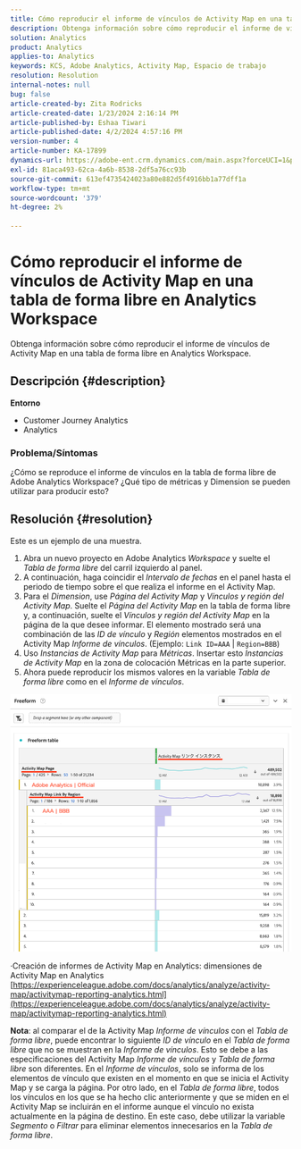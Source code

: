 ```yaml
---
title: Cómo reproducir el informe de vínculos de Activity Map en una tabla de forma libre en Analytics Workspace
description: Obtenga información sobre cómo reproducir el informe de vínculos de Activity Map en una tabla de forma libre en Analytics Workspace
solution: Analytics
product: Analytics
applies-to: Analytics
keywords: KCS, Adobe Analytics, Activity Map, Espacio de trabajo
resolution: Resolution
internal-notes: null
bug: false
article-created-by: Zita Rodricks
article-created-date: 1/23/2024 2:16:14 PM
article-published-by: Eshaa Tiwari
article-published-date: 4/2/2024 4:57:16 PM
version-number: 4
article-number: KA-17899
dynamics-url: https://adobe-ent.crm.dynamics.com/main.aspx?forceUCI=1&pagetype=entityrecord&etn=knowledgearticle&id=30c4d8f0-f9b9-ee11-a569-6045bd006b3d
exl-id: 81aca493-62ca-4a6b-8538-2df5a76cc93b
source-git-commit: 613ef4735424023a80e882d5f4916bb1a77dff1a
workflow-type: tm+mt
source-wordcount: '379'
ht-degree: 2%

---
```


# Cómo reproducir el informe de vínculos de Activity Map en una tabla de forma libre en Analytics Workspace


Obtenga información sobre cómo reproducir el informe de vínculos de Activity Map en una tabla de forma libre en Analytics Workspace.

## Descripción {#description}


<b>Entorno</b>

- Customer Journey Analytics
- Analytics


### <b>Problema/Síntomas</b>

¿Cómo se reproduce el informe de vínculos en la tabla de forma libre de Adobe Analytics Workspace? ¿Qué tipo de métricas y Dimension se pueden utilizar para producir esto?


## Resolución {#resolution}


Este es un ejemplo de una muestra.

1. Abra un nuevo proyecto en Adobe Analytics *Workspace* y suelte el *Tabla de forma libre* del carril izquierdo al panel.
2. A continuación, haga coincidir el *Intervalo de fechas* en el panel hasta el periodo de tiempo sobre el que realiza el informe en el Activity Map.
3. Para el *Dimension*, use *Página del Activity Map* y *Vínculos y región del Activity Map*. Suelte el *Página del Activity Map* en la tabla de forma libre y, a continuación, suelte el *Vínculos y región del Activity Map* en la página de la que desee informar. El elemento mostrado será una combinación de las *ID de vínculo* y *Región* elementos mostrados en el Activity Map *Informe de vínculos*. (Ejemplo: `Link ID=AAA` | `Region=BBB`)
4. Uso *Instancias de Activity Map* para *Métricas*. Insertar esto *Instancias de Activity Map* en la zona de colocación Métricas en la parte superior.
5. Ahora puede reproducir los mismos valores en la variable *Tabla de forma libre* como en el *Informe de vínculos*.


![](assets/ce099307-8f85-ec11-8d21-0022480855a4.png)

·Creación de informes de Activity Map en Analytics: dimensiones de Activity Map en Analytics
[https://experienceleague.adobe.com/docs/analytics/analyze/activity-map/activitymap-reporting-analytics.html](https://experienceleague.adobe.com/docs/analytics/analyze/activity-map/activitymap-reporting-analytics.html)

<b>Nota</b>: al comparar el de la Activity Map *Informe de vínculos* con el *Tabla de forma libre*, puede encontrar lo siguiente *ID de vínculo* en el *Tabla de forma libre* que no se muestran en la *Informe de vínculos*. Esto se debe a las especificaciones del Activity Map *Informe de vínculos* y *Tabla de forma libre* son diferentes. En el *Informe de vínculos*, solo se informa de los elementos de vínculo que existen en el momento en que se inicia el Activity Map y se carga la página. Por otro lado, en el *Tabla de forma libre*, todos los vínculos en los que se ha hecho clic anteriormente y que se miden en el Activity Map se incluirán en el informe aunque el vínculo no exista actualmente en la página de destino. En este caso, debe utilizar la variable *Segmento* o *Filtrar* para eliminar elementos innecesarios en la *Tabla de forma libre*.
